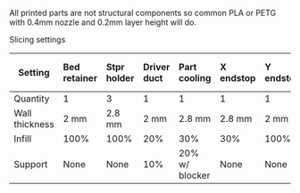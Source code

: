 All printed parts are not structural components so common PLA or PETG with 0.4mm nozzle and 0.2mm layer height will do.

Slicing settings

|Setting        | Bed retainer | Stpr holder  | Driver duct  | Part cooling | X endstop    | Y endstop    | Y endstop alt|
|---------------|:-------------|:-------------|:-------------|:-------------|:-------------|:-------------|:-------------|
|Quantity       |1             |3             |1             |1             |1             |1             |1             |
|Wall thickness |2  mm         |2.8 mm        |2 mm          |2.8 mm        |2.8 mm        |2 mm          |2 mm          |
|Infill         |100%          |100%          |20%           |30%           |30%           |100%          |100%          |
|Support        |None          |None          |10%           |20% w/ blocker|None          |None          |20%           |


